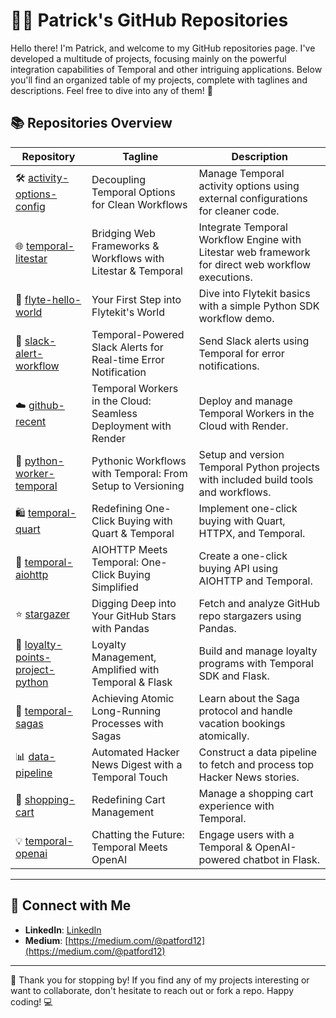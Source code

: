 # 👨‍💻 Patrick's GitHub Repositories

Hello there! I'm Patrick, and welcome to my GitHub repositories page. 
I've developed a multitude of projects, focusing mainly on the powerful integration capabilities of Temporal and other intriguing applications. 
Below you'll find an organized table of my projects, complete with taglines and descriptions. 
Feel free to dive into any of them! 🚀

## 📚 Repositories Overview

| Repository | Tagline | Description |
|------------|---------|-------------|
| 🛠 [activity-options-config](https://github.com/rachfop/activity-options-config) | Decoupling Temporal Options for Clean Workflows | Manage Temporal activity options using external configurations for cleaner code. |
| 🌐 [temporal-litestar](https://github.com/rachfop/temporal-litestar) | Bridging Web Frameworks & Workflows with Litestar & Temporal | Integrate Temporal Workflow Engine with Litestar web framework for direct web workflow executions. |
| 🚀 [flyte-hello-world](https://github.com/rachfop/flyte-hello-world) | Your First Step into Flytekit's World | Dive into Flytekit basics with a simple Python SDK workflow demo. |
| 💬 [slack-alert-workflow](https://github.com/rachfop/slack-alert-workflow) | Temporal-Powered Slack Alerts for Real-time Error Notification | Send Slack alerts using Temporal for error notifications. |
| ☁️ [github-recent](https://github.com/rachfop/github-recent) | Temporal Workers in the Cloud: Seamless Deployment with Render | Deploy and manage Temporal Workers in the Cloud with Render. |
| 🐍 [python-worker-temporal](https://github.com/rachfop/python-worker-temporal) | Pythonic Workflows with Temporal: From Setup to Versioning | Setup and version Temporal Python projects with included build tools and workflows. |
| 🛍️ [temporal-quart](https://github.com/rachfop/temporal-quart) | Redefining One-Click Buying with Quart & Temporal | Implement one-click buying with Quart, HTTPX, and Temporal. |
| 🛒 [temporal-aiohttp](https://github.com/rachfop/temporal-aiohttp) | AIOHTTP Meets Temporal: One-Click Buying Simplified | Create a one-click buying API using AIOHTTP and Temporal. |
| ⭐ [stargazer](https://github.com/rachfop/stargazer) | Digging Deep into Your GitHub Stars with Pandas | Fetch and analyze GitHub repo stargazers using Pandas. |
| 🎉 [loyalty-points-project-python](https://github.com/rachfop/loyalty-points-project-python) | Loyalty Management, Amplified with Temporal & Flask | Build and manage loyalty programs with Temporal SDK and Flask. |
| 📖 [temporal-sagas](https://github.com/rachfop/temporal-sagas) | Achieving Atomic Long-Running Processes with Sagas | Learn about the Saga protocol and handle vacation bookings atomically. |
| 📊 [data-pipeline](https://github.com/rachfop/data-pipeline) | Automated Hacker News Digest with a Temporal Touch | Construct a data pipeline to fetch and process top Hacker News stories. |
| 🛒 [shopping-cart](https://github.com/rachfop/shopping-cart) | Redefining Cart Management | Manage a shopping cart experience with Temporal. |
| 💡 [temporal-openai](https://github.com/rachfop/temporal-openai) | Chatting the Future: Temporal Meets OpenAI | Engage users with a Temporal & OpenAI-powered chatbot in Flask. |

---

## 🤝 Connect with Me
- **LinkedIn**: [LinkedIn](https://www.linkedin.com/in/patrick-rachford-07/)
- **Medium**: [https://medium.com/@patford12](https://medium.com/@patford12)

---

🙌 Thank you for stopping by! If you find any of my projects interesting or want to collaborate, don't hesitate to reach out or fork a repo. Happy coding! 💻
